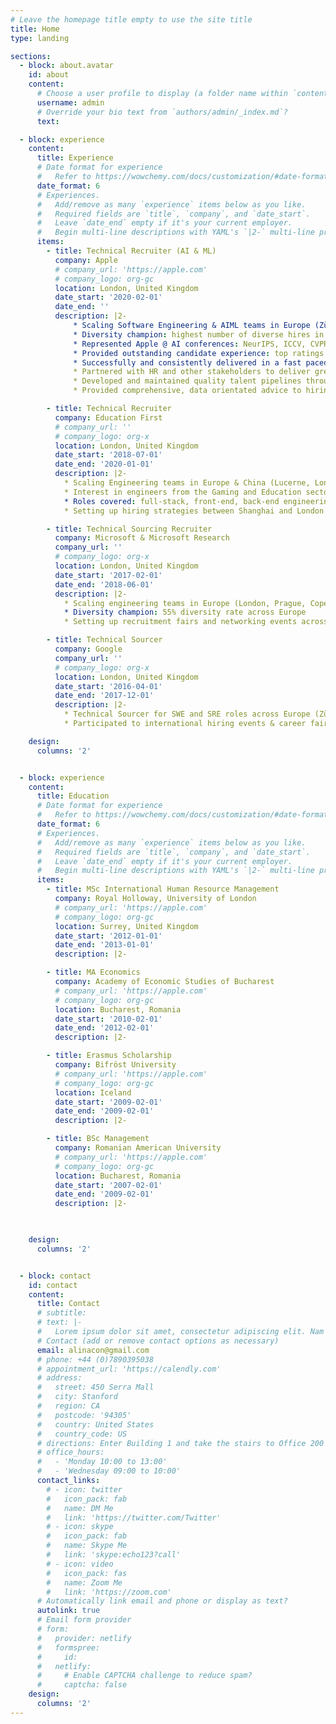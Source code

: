 ```yaml
---
# Leave the homepage title empty to use the site title
title: Home
type: landing

sections:
  - block: about.avatar
    id: about
    content:
      # Choose a user profile to display (a folder name within `content/authors/`)
      username: admin
      # Override your bio text from `authors/admin/_index.md`?
      text:

  - block: experience
    content:
      title: Experience
      # Date format for experience
      #   Refer to https://wowchemy.com/docs/customization/#date-format
      date_format: 6
      # Experiences.
      #   Add/remove as many `experience` items below as you like.
      #   Required fields are `title`, `company`, and `date_start`.
      #   Leave `date_end` empty if it's your current employer.
      #   Begin multi-line descriptions with YAML's `|2-` multi-line prefix.
      items:
        - title: Technical Recruiter (AI & ML)
          company: Apple
          # company_url: 'https://apple.com'
          # company_logo: org-gc
          location: London, United Kingdom
          date_start: '2020-02-01'
          date_end: ''
          description: |2-
              * Scaling Software Engineering & AIML teams in Europe (Zürich, Cambridge, Barcelona, Paris, Münich). Areas covered: Health AI, Computer Vision, NLP, Machine Learning Research, Data engineering, Siri teams (translation, annotation, search, visual search)
              * Diversity champion: highest number of diverse hires in region (60% in FY22)
              * Represented Apple @ AI conferences: NeurIPS, ICCV, CVPR, ECCV
              * Provided outstanding candidate experience: top ratings from candidates
              * Successfully and consistently delivered in a fast paced, fast changing environment with aggressive targets: averaging 50+ hires per year
              * Partnered with HR and other stakeholders to deliver great complexity of internal transfers between US (Cupertino) and Europe
              * Developed and maintained quality talent pipelines through extensive sourcing and market mapping
              * Provided comprehensive, data orientated advice to hiring managers

        - title: Technical Recruiter
          company: Education First
          # company_url: ''
          # company_logo: org-x
          location: London, United Kingdom
          date_start: '2018-07-01'
          date_end: '2020-01-01'
          description: |2-
            * Scaling Engineering teams in Europe & China (Lucerne, London, Shanghai)
            * Interest in engineers from the Gaming and Education sector
            * Roles covered: full-stack, front-end, back-end engineering, interns
            * Setting up hiring strategies between Shanghai and London

        - title: Technical Sourcing Recruiter
          company: Microsoft & Microsoft Research
          company_url: ''
          # company_logo: org-x
          location: London, United Kingdom
          date_start: '2017-02-01'
          date_end: '2018-06-01'
          description: |2-
            * Scaling engineering teams in Europe (London, Prague, Copenhagen, Cambridge)
            * Diversity champion: 55% diversity rate across Europe
            * Setting up recruitment fairs and networking events across Europe

        - title: Technical Sourcer
          company: Google
          company_url: ''
          # company_logo: org-x
          location: London, United Kingdom
          date_start: '2016-04-01'
          date_end: '2017-12-01'
          description: |2-
            * Technical Sourcer for SWE and SRE roles across Europe (Zürich, London)
            * Participated to international hiring events & career fairs

    design:
      columns: '2'


  - block: experience
    content:
      title: Education
      # Date format for experience
      #   Refer to https://wowchemy.com/docs/customization/#date-format
      date_format: 6
      # Experiences.
      #   Add/remove as many `experience` items below as you like.
      #   Required fields are `title`, `company`, and `date_start`.
      #   Leave `date_end` empty if it's your current employer.
      #   Begin multi-line descriptions with YAML's `|2-` multi-line prefix.
      items:
        - title: MSc International Human Resource Management
          company: Royal Holloway, University of London
          # company_url: 'https://apple.com'
          # company_logo: org-gc
          location: Surrey, United Kingdom
          date_start: '2012-01-01'
          date_end: '2013-01-01'
          description: |2-

        - title: MA Economics
          company: Academy of Economic Studies of Bucharest
          # company_url: 'https://apple.com'
          # company_logo: org-gc
          location: Bucharest, Romania
          date_start: '2010-02-01'
          date_end: '2012-02-01'
          description: |2-

        - title: Erasmus Scholarship
          company: Bifröst University
          # company_url: 'https://apple.com'
          # company_logo: org-gc
          location: Iceland
          date_start: '2009-02-01'
          date_end: '2009-02-01'
          description: |2-

        - title: BSc Management
          company: Romanian American University
          # company_url: 'https://apple.com'
          # company_logo: org-gc
          location: Bucharest, Romania
          date_start: '2007-02-01'
          date_end: '2009-02-01'
          description: |2-

  

    design:
      columns: '2'


  - block: contact
    id: contact
    content:
      title: Contact
      # subtitle:
      # text: |-
      #   Lorem ipsum dolor sit amet, consectetur adipiscing elit. Nam mi diam, venenatis ut magna et, vehicula efficitur enim.
      # Contact (add or remove contact options as necessary)
      email: alinacon@gmail.com
      # phone: +44 (0)7890395038
      # appointment_url: 'https://calendly.com'
      # address:
      #   street: 450 Serra Mall
      #   city: Stanford
      #   region: CA
      #   postcode: '94305'
      #   country: United States
      #   country_code: US
      # directions: Enter Building 1 and take the stairs to Office 200 on Floor 2
      # office_hours:
      #   - 'Monday 10:00 to 13:00'
      #   - 'Wednesday 09:00 to 10:00'
      contact_links:
        # - icon: twitter
        #   icon_pack: fab
        #   name: DM Me
        #   link: 'https://twitter.com/Twitter'
        # - icon: skype
        #   icon_pack: fab
        #   name: Skype Me
        #   link: 'skype:echo123?call'
        # - icon: video
        #   icon_pack: fas
        #   name: Zoom Me
        #   link: 'https://zoom.com'
      # Automatically link email and phone or display as text?
      autolink: true
      # Email form provider
      # form:
      #   provider: netlify
      #   formspree:
      #     id:
      #   netlify:
      #     # Enable CAPTCHA challenge to reduce spam?
      #     captcha: false
    design:
      columns: '2'
---
```

